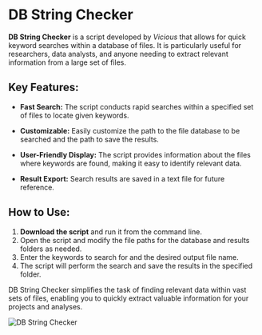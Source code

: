 # DB String Checker

**DB String Checker** is a script developed by *Vicious* that allows for quick keyword searches within a database of files. It is particularly useful for researchers, data analysts, and anyone needing to extract relevant information from a large set of files.

## Key Features:

- **Fast Search:** The script conducts rapid searches within a specified set of files to locate given keywords.

- **Customizable:** Easily customize the path to the file database to be searched and the path to save the results.

- **User-Friendly Display:** The script provides information about the files where keywords are found, making it easy to identify relevant data.

- **Result Export:** Search results are saved in a text file for future reference.

## How to Use:

1. **Download the script** and run it from the command line.
2. Open the script and modify the file paths for the database and results folders as needed.
3. Enter the keywords to search for and the desired output file name.
4. The script will perform the search and save the results in the specified folder.

DB String Checker simplifies the task of finding relevant data within vast sets of files, enabling you to quickly extract valuable information for your projects and analyses.

![DB String Checker](https://prnt.sc/ZMPSQs2UOg04)
